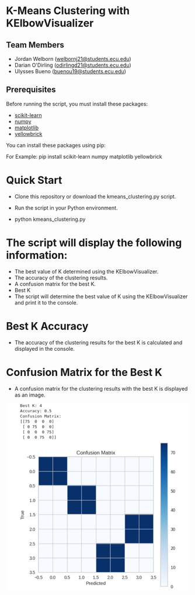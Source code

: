 # K-Means Clustering with KElbowVisualizer

## Team Members
- Jordan Welborn (welbornj21@students.ecu.edu)
- Darian O'Dirling (odirlingd21@students.ecu.edu)
- Ulysses Bueno (buenou19@students.ecu.edu)

## Prerequisites

Before running the script, you must install these packages:

- [scikit-learn](https://scikit-learn.org/stable/install.html)
- [numpy](https://numpy.org/install/)
- [matplotlib](https://matplotlib.org/stable/users/installing.html)
- [yellowbrick](https://www.scikit-yb.org/en/latest/install.html)

You can install these packages using pip:

For Example:
pip install scikit-learn numpy matplotlib yellowbrick




# Quick Start
- Clone this repository or download the kmeans_clustering.py script.

- Run the script in your Python environment.
- python kmeans_clustering.py
# The script will display the following information:
- The best value of K determined using the KElbowVisualizer.
- The accuracy of the clustering results.
- A confusion matrix for the best K.
- Best K
- The script will determine the best value of K using the KElbowVisualizer and print it to the console.

# Best K Accuracy
- The accuracy of the clustering results for the best K is calculated and displayed in the console.

# Confusion Matrix for the Best K
- A confusion matrix for the clustering results with the best K is displayed as an image.

<img src="Screenshot 2023-10-05 at 3.50.46 PM.png"
     alt="Markdown Monster icon"
     style="float: left; margin-right: 10px;" />




